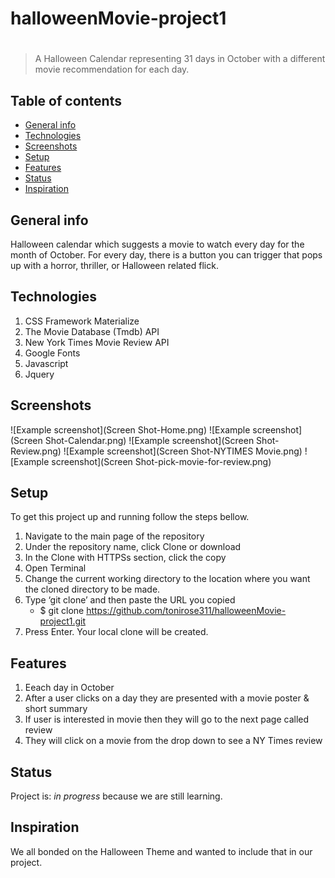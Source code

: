 # halloweenMovie-project1
# 

> A Halloween Calendar representing 31 days in October with a different movie recommendation for each day.

## Table of contents
* [General info](#general-info)
* [Technologies](#technologies)
* [Screenshots](#screenshots)
* [Setup](#setup)
* [Features](#features)
* [Status](#status)
* [Inspiration](#inspiration)


## General info
Halloween calendar which suggests a movie to watch every day for the month of October.  For every day, there is a button you can trigger that pops up with a horror, thriller, or Halloween related flick.

## Technologies

1. CSS Framework Materialize
2. The Movie Database (Tmdb) API
3. New York Times Movie Review API
4. Google Fonts
5. Javascript
6. Jquery



## Screenshots
![Example screenshot](Screen Shot-Home.png)
![Example screenshot](Screen Shot-Calendar.png)
![Example screenshot](Screen Shot-Review.png)
![Example screenshot](Screen Shot-NYTIMES Movie.png)
![Example screenshot](Screen Shot-pick-movie-for-review.png)


## Setup

To get this project up and running follow the steps bellow.

1. Navigate to the main page of the repository
2. Under the repository name, click Clone or download
3. In the Clone with HTTPSs section, click the copy
4. Open Terminal
5. Change the current working directory to the location where you want the cloned directory to be made.
6. Type ‘git clone’ and then paste the URL you copied
	- $ git clone https://github.com/tonirose311/halloweenMovie-project1.git
7. Press Enter. Your local clone will be created.


## Features
1. Eeach day in October
2. After a user clicks on a day they are presented with a movie poster & short summary
3. If user is interested in movie then they will go to the next page called review
4. They will click on a movie from the drop down to see a NY Times review

## Status
Project is: _in progress_ because we are still learning.

## Inspiration
We all bonded on the Halloween Theme and wanted to include that in our project.

